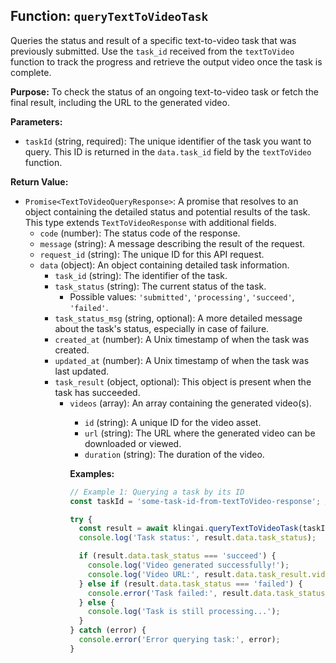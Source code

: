 ## Function: `queryTextToVideoTask`

Queries the status and result of a specific text-to-video task that was previously submitted. Use the `task_id` received from the `textToVideo` function to track the progress and retrieve the output video once the task is complete.

**Purpose:**
To check the status of an ongoing text-to-video task or fetch the final result, including the URL to the generated video.

**Parameters:**

- `taskId` (string, required): The unique identifier of the task you want to query. This ID is returned in the `data.task_id` field by the `textToVideo` function.

**Return Value:**

- `Promise<TextToVideoQueryResponse>`: A promise that resolves to an object containing the detailed status and potential results of the task. This type extends `TextToVideoResponse` with additional fields.
  - `code` (number): The status code of the response.
  - `message` (string): A message describing the result of the request.
  - `request_id` (string): The unique ID for this API request.
  - `data` (object): An object containing detailed task information.
    - `task_id` (string): The identifier of the task.
    - `task_status` (string): The current status of the task.
      - Possible values: `'submitted'`, `'processing'`, `'succeed'`, `'failed'`.
    - `task_status_msg` (string, optional): A more detailed message about the task's status, especially in case of failure.
    - `created_at` (number): A Unix timestamp of when the task was created.
    - `updated_at` (number): A Unix timestamp of when the task was last updated.
    - `task_result` (object, optional): This object is present when the task has succeeded.
      - `videos` (array<object>): An array containing the generated video(s).
        - `id` (string): A unique ID for the video asset.
        - `url` (string): The URL where the generated video can be downloaded or viewed.
        - `duration` (string): The duration of the video.

**Examples:**

```typescript
// Example 1: Querying a task by its ID
const taskId = 'some-task-id-from-textToVideo-response'; // Replace with a real task ID

try {
  const result = await klingai.queryTextToVideoTask(taskId);
  console.log('Task status:', result.data.task_status);

  if (result.data.task_status === 'succeed') {
    console.log('Video generated successfully!');
    console.log('Video URL:', result.data.task_result.videos[0].url);
  } else if (result.data.task_status === 'failed') {
    console.error('Task failed:', result.data.task_status_msg);
  } else {
    console.log('Task is still processing...');
  }
} catch (error) {
  console.error('Error querying task:', error);
}
```